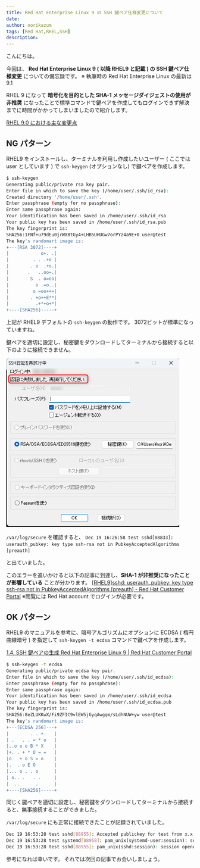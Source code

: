 ```yaml
---
title: Red Hat Enterprise Linux 9 の SSH 鍵ペア仕様変更について
date: 
author: norikazum
tags: [Red Hat,RHEL,SSH]
description: 
---
```


こんにちは。

今回は、 **Red Hat Enterprise Linux 9 ( 以降 RHEL9 と記載 ) の SSH 鍵ペア仕様変更** についての備忘録です。 ※ 執筆時の Red Hat Enterprise Linux の最新は 9.1 

RHEL 9 になって **暗号化を目的とした SHA-1 メッセージダイジェストの使用が非推奨** になったことで標準コマンドで鍵ペアを作成してもログインできず解決までに時間がかかってしまいましたので紹介します。

[RHEL 9.0 における主な変更点](https://access.redhat.com/documentation/ja-jp/red_hat_enterprise_linux/9/html-single/9.0_release_notes/index#overview-major-changes)

## NG パターン
RHEL9 をインストールし、ターミナルを利用し作成したいユーザー ( ここでは user としています ) で `ssh-keygen` (オプションなし) で鍵ペアを作成します。

```bash
$ ssh-keygen
Generating public/private rsa key pair.
Enter file in which to save the key (/home/user/.ssh/id_rsa):
Created directory '/home/user/.ssh'.
Enter passphrase (empty for no passphrase):
Enter same passphrase again:
Your identification has been saved in /home/user/.ssh/id_rsa
Your public key has been saved in /home/user/.ssh/id_rsa.pub
The key fingerprint is:
SHA256:1FNf+u79dEu0jrWXBtGy4+LHB5UHUGw7orPYz4a9E+0 user@test
The key's randomart image is:
+---[RSA 3072]----+
|            o+. .|
|         . . .+o |
|        . o  .+o.|
|       .   ..oo=.|
|        S  . o=oo|
|          o .=o..|
|         o =oo++=|
|        . +o++E**|
|          .+*+o+*|
+----[SHA256]-----+
```

上記が RHEL9 デフォルトの `ssh-keygen` の動作です。
3072ビットが標準になっていますね。

鍵ペアを適切に設定し、秘密鍵をダウンロードしてターミナルから接続すると以下のように接続できません。

!["Teraterm から接続失敗したときの画面"](images/2022-12-19_16h28_08.png "Teraterm で接続失敗したときの画面")

`/var/log/secure` を確認すると、 `Dec 19 16:26:58 test sshd[88833]: userauth_pubkey: key type ssh-rsa not in PubkeyAcceptedAlgorithms [preauth]`

と出ていました。

このエラーを追いかけると以下の記事に到達し、**SHA-1 が非推奨になったことが影響している** ことが分かります。
[\[RHEL9\]sshd: userauth_pubkey: key type ssh-rsa not in PubkeyAcceptedAlgorithms \[preauth\] - Red Hat Customer Portal](https://access.redhat.com/solutions/6966079)
※閲覧には Red Hat account でログインが必要です。

## OK パターン
RHEL9 のマニュアルを参考に、暗号アルゴリズムにオプションに ECDSA ( 楕円曲線暗号 ) を指定して `ssh-keygen -t ecdsa` コマンドで鍵ペアを作成します。

[1.4. SSH 鍵ペアの生成 Red Hat Enterprise Linux 9 | Red Hat Customer Portal](https://access.redhat.com/documentation/ja-jp/red_hat_enterprise_linux/9/html/securing_networks/generating-ssh-key-pairs_assembly_using-secure-communications-between-two-systems-with-openssh)

```bash
$ ssh-keygen -t ecdsa
Generating public/private ecdsa key pair.
Enter file in which to save the key (/home/user/.ssh/id_ecdsa):
Enter passphrase (empty for no passphrase):
Enter same passphrase again:
Your identification has been saved in /home/user/.ssh/id_ecdsa
Your public key has been saved in /home/user/.ssh/id_ecdsa.pub
The key fingerprint is:
SHA256:8eZLUKKwX/Fi9ZFIC9vlEW5jGyqAwgqm/sLdhNUW+yw user@test
The key's randomart image is:
+---[ECDSA 256]---+
|        . . +.   |
| .   . . = * o   |
|..o o o B * X    |
|+. . + * O = =   |
|o   + o S = o    |
|.  . o E O       |
|... o . . o      |
| o.. .   . .     |
|  ..      .      |
+----[SHA256]-----+
```

同じく鍵ペアを適切に設定し、秘密鍵をダウンロードしてターミナルから接続すると、無事接続することができました。

`/var/log/secure` にも正常に接続できたことが記録されていました。
```bash
Dec 19 16:53:28 test sshd[88955]: Accepted publickey for test from x.x.x.x port 60741 ssh2: ECDSA SHA256:8eZLUKKwX/Fi9ZFIC9vlEW5jGyqAwgqm/sLdhNUW+yw
Dec 19 16:53:28 test systemd[88958]: pam_unix(systemd-user:session): session opened for user test(uid=1001) by (uid=0)
Dec 19 16:53:28 test sshd[88955]: pam_unix(sshd:session): session opened for user test(uid=1001) by (uid=0)
```

参考になれば幸いです。
それでは次回の記事でお会いしましょう。
